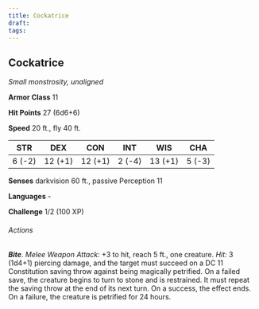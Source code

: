 ```yaml
---
title: Cockatrice
draft: 
tags:
---
```


## Cockatrice

*Small monstrosity, unaligned*

**Armor Class** 11

**Hit Points** 27 (6d6+6)

**Speed** 20 ft., fly 40 ft.

| STR    | DEX     | CON     | INT    | WIS     | CHA    |
|--------|---------|---------|--------|---------|--------|
| 6 (-2) | 12 (+1) | 12 (+1) | 2 (-4) | 13 (+1) | 5 (-3) |

**Senses** darkvision 60 ft., passive Perception 11

**Languages** -

**Challenge** 1/2 (100 XP)

###### Actions

***Bite***. *Melee Weapon Attack:* +3 to hit, reach 5 ft., one creature. *Hit:* 3 (1d4+1) piercing damage, and the target must succeed on a DC 11 Constitution saving throw against being magically petrified. On a failed save, the creature begins to turn to stone and is restrained. It must repeat the saving throw at the end of its next turn. On a success, the effect ends. On a failure, the creature is petrified for 24 hours.